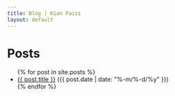 ```yaml
---
title: Blog | Kian Faizi
layout: default
---
```


<h1> Posts </h1>

<ul class="posts">
  {% for post in site.posts %}
    <li>
      <a href="{{ post.url }}" title="{{ post.title | handleize }}">{{ post.title }}</a> <span id="post-date">({{ post.date | date: "%-m/%-d/%y" }})</span>
    </li>
  {% endfor %}
</ul>
